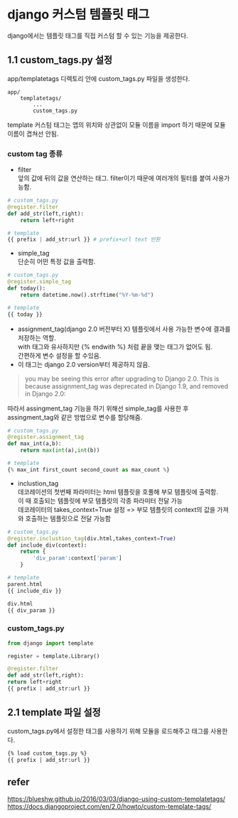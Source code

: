 # django 커스텀 템플릿 태그
django에서는 템플릿 태그를 직접 커스텀 할 수 있는 기능을 제공한다.
## 1.1 custom_tags.py 설정
app/templatetags 디렉토리 안에 custom_tags.py 파일을 생성한다.
```
app/
    templatetags/
        ...
        custom_tags.py
```
template 커스텀 태그는 앱의 위치와 상관없이 모듈 이름을 import 하기 때문에 모듈 이름이 겹쳐선 안됨.
### custom tag 종류
- filter  
앞의 값에 뒤의 값을 연산하는 태그. filter이기 때문에 여러개의 필터를 붙여 사용가능함.
```python
# custom_tags.py 
@register.filter
def add_str(left,right):
    return left+right

# template
{{ prefix | add_str:url }} # prefix+url text 반환
```
- simple_tag  
단순히 어떤 특정 값을 출력함.
```python
# custom_tags.py
@register.simple_tag
def today():
    return datetime.now().strftime("%Y-%m-%d")

# template
{{ today }}
```
- assignment_tag(django 2.0 버전부터 X)
템플릿에서 사용 가능한 변수에 결과를 저장하는 역할.  
with 태그와 유사하지만 {% endwith %} 처럼 끝을 맺는 태그가 없어도 됨.  
간편하게 변수 설정을 할 수있음.
- 이 태그는 django 2.0 version부터 제공하지 않음.
> you may be seeing this error after upgrading to Django 2.0. This is because assignment_tag was deprecated in Django 1.9, and removed in Django 2.0:  

따라서 assingment_tag 기능을 하기 위해선 simple_tag를 사용한 후 assingment_tag와 같은 방법으로 변수를 할당해줌.
```python
# custom_tags.py
@register.assignment_tag
def max_int(a,b):
    return max(int(a),int(b))

# template
{% max_int first_count second_count as max_count %}
```
- inclustion_tag  
데코레이션의 첫번째 파라미터는 html 템플릿을 호풀해 부모 템플릿에 출력함.  
이 때 호출되는 템플릿에 부모 템플릿의 각종 파라미터 전달 가능  
데코레이터의 takes_context=True 설정 => 부모 템플릿의 context의 값을 가져와  호출하는 템플릿으로 전달 가능함
```python
# custom_tags.py
@register.inclustion_tag(div.html,takes_context=True)
def include_div(context):
    return {
        'div_param':context['param']
    }

# template
parent.html 
{{ include_div }}

div.html
{{ div_param }}
```

### custom_tags.py 
```python
from django import template

register = template.Library()

@register.filter
def add_str(left,right):
return left+right
{{ prefix | add_str:url }}
```
## 2.1 template 파일 설정
custom_tags.py에서 설정한 태그를 사용하기 위해 모듈을 로드해주고 태그를 사용한다.
```html
{% load custom_tags.py %}
{{ prefix | add_str:url }}
```

## refer 
https://blueshw.github.io/2016/03/03/django-using-custom-templatetags/
https://docs.djangoproject.com/en/2.0/howto/custom-template-tags/